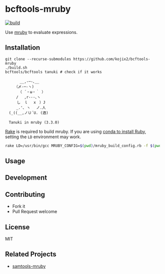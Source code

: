 # bcftools-mruby

[![build](https://github.com/kojix2/bcftools-tanuki/actions/workflows/build.yml/badge.svg)](https://github.com/kojix2/bcftools-tanuki/actions/workflows/build.yml)

Use [mruby](https://github.com/mruby/mruby) to evaluate expressions.

## Installation

```
git clone --recurse-submodules https://github.com/kojix2/bcftools-mruby
./build.sh
bcftools/bcftools tanuki # check if it works
```

```
　　　　__,-─-､__
　　　（〆-─-ヽ)
　　　 （ ´・ω・｀ ）
　　　/ 　,r‐‐‐､ヽ
　 　 し　ｌ　 x　）J
　　　_.'､ ヽ　 ノ.人
　(_((__,ノＵ´U. (酒)

　Tanuki in mruby (3.3.0)
```

[Rake](https://github.com/ruby/rake) is required to build mruby.
If you are using [conda to install Ruby](https://dev.to/kojix2/using-ruby-with-conda-1hn), setting the `LD` environment may work.

```sh
rake LD=/usr/bin/gcc MRUBY_CONFIG=$(pwd)/mruby_build_config.rb -f $(pwd)/mruby/Rakefile
```

## Usage

## Development

## Contributing

- Fork it
- Pull Request welcome

## License

MIT

## Related Projects

- [samtools-mruby](https://github.com/kojix2/samtools-mruby)
